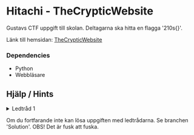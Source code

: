 # Hitachi - TheCrypticWebsite

Gustavs CTF uppgift till skolan. Deltagarna ska hitta en flagga '210s{}'.

Länk till hemsidan: [TheCrypticWebsite](https://gustavs-ctf.webflow.io)

### Dependencies

- Python
- Webbläsare

## Hjälp / Hints

<details>
<summary>Ledtråd 1</summary>
  Var nogrann med att inspektera webbsidan...
<details>
<summary>Ledtråd 2</summary>
  Använd 'Inspect Element' och studera lågt. Kanske finns det något gömt?
<details>
<summary>Ledtråd 3</summary>
  En av de mest använda css-metoderna för att göra saker genomskinligt är 'opacity: 0'. Kan du hitta något som är dolt?
<details>
<summary>Ledtråd 4</summary>
  Kika på hemsidans css under klassen 'banana-secret'. Se något tokigt ut?
<details>
<summary>Ledtråd 5</summary>
  Du sköker ett hemligt Python-script. Det gömmer sig på hemsidans nedre del. 
<details>
<summary>Ledtråd 6</summary>
  Python scriptet är krypterat med en hemlig nyckel. Kan du hitta nyckeln? Hemsidan kan vara till hjälp...
<details>
<summary>Ledtråd 7</summary>
  Python scriptets hemliga nyckel är 'banana'
</details>
</details>
</details>
</details>
</details>
</details>
</details>

Om du fortfarande inte kan lösa uppgiften med ledtrådarna. Se branchen 'Solution'.
OBS! Det är fusk att fuska.
